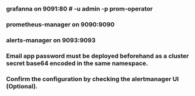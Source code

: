 ### grafanna on 9091:80   # -u admin -p prom-operator
### prometheus-manager on 9090:9090
### alerts-manager on 9093:9093
### Email app password must be deployed beforehand as a cluster secret base64 encoded in the same namespace.
### Confirm the configuration by checking the alertmanager UI (Optional).
